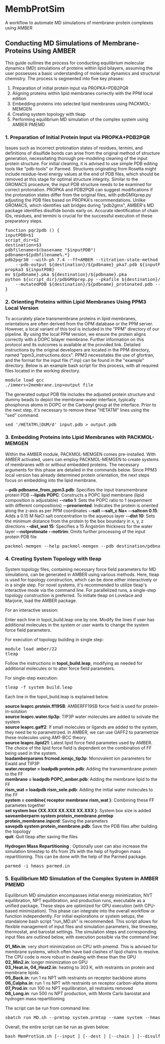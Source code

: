 # MembProtSim

A workflow to automate MD simulations of membrane-protein complexes using AMBER

## Conducting MD Simulations of Membrane-Proteins Using AMBER

This guide outlines the process for conducting equilibrium molecular dynamics (MD) simulations of proteins within lipid bilayers, assuming the user possesses a basic understanding of molecular dynamics and structural chemistry. The process is segmented into five key phases:

1. Preparation of initial protein input via PROPKA+PDB2PQR
2. Aligning proteins within lipid membranes correctly with the PPM local edition
3. Embedding proteins into selected lipid membranes using PACKMOL-MEMGEN
4. Creating system topology with tleap
5. Performing equilibrium MD simulation of the complex system using AMBER PMEMD

### 1. Preparation of Initial Protein Input via PROPKA+PDB2PQR
Issues such as incorrect protonation states of residues, termini, and definitions of disulfide bonds can arise from the original method of structure generation, necessitating thorough pre-modeling cleaning of the input protein structure. For initial cleaning, it is advised to use simple PDB editing tools like "pdb-tools" or Parmed. Structures originating from Rosetta might include residue-level energy values at the end of PDB files, which should be removed at this stage for optimal structure integrity. Similar to the GROMACS procedure, the input PDB structure needs to be examined for correct protonation. PROPKA and PDB2PQR can suggest modifications if the protonation states differ from the original files, with pdbGMXprep.py adjusting the PDB files based on PROPKA's recommendations. Unlike GROMACS, which identifies salt bridges during "pdb2gmx", AMBER's MD package identifies disulfide bonds early on. Accurate identification of chain IDs, residues, and termini is crucial for the successful execution of these preparatory steps.

<pre>
function pqr2pdb () {
inputPDB=$1
script_dir=$2
destination=$3
pdbfilename=$(basename "$inputPDB")  
pdbname=${pdbfilename%.*}
pdb2pqr30 --with-ph 7.4 --ff=AMBER --titration-state-method propka --ffout=AMBER \ 
    --pdb-output ${destination}/${pdbname}_pka7.pdb ${inputPDB} ${destination}/${pdbname}_pka7.pqr
propka3 ${inputPDB}
mv ${pdbname}.pka ${destination}/${pdbname}.pka
python ${script_dir}/pdbGMXprep.py --pkafile ${destination}/${pdbname}.pka --pH 7.4 \
    --mutatedPDB ${destination}/${pdbname}_protonated.pdb --pdb ${destination}/${pdbname}_pka7.pdb
}  
</pre>

### 2. Orienting Proteins within Lipid Membranes Using PPM3 Local Version
To accurately place transmembrane proteins in lipid membranes, orientations are often derived from the OPM database or the PPM server. However, a local variant of this tool is included in the "PPM" directory of our pipeline. By using the local PPM version, we ensure the protein aligns correctly with a DOPC bilayer membrane. Further information on this protocol and its outcomes is available at the provided link. Detailed instructions by the original developers are located in the PPM directory, named "ppm3_instructions.docx". PPM3 necessitates the use of gfortran, and the format for the input file (*.inp) can be found in the "example" directory. Below is an example bash script for this process, with all required files located in the working directory.

<pre>
module load gcc
./immers<2membrane.inp>output_file
</pre>

The generated output PDB file includes the adjusted protein structure and dummy beads to depict the membrane-water interface, typically phosphorus atoms in DOPC or the Carbonyl group at the interface. Prior to the next step, it's necessary to remove these "HETATM" lines using the "sed" command.
<pre>
sed '/HETATM\|DUM/d' input.pdb > output.pdb
</pre>

### 3. Embedding Proteins into Lipid Membranes with PACKMOL-MEMGEN
Within the AMBER module, PACKMOL-MEMGEN comes pre-installed. With AMBER activated, users can employ PACKMOL-MEMGEN to create systems of membranes with or without embedded proteins. The necessary arguments for this phase are detailed in the commands below. Since PPM3 local version has already determined protein orientation, the next steps focus on embedding into the lipid membrane.

**--pdb pdbname_from_ppm3.pdb**: Specifies the input transmembrane protein PDB
**--lipids POPC**: Constructs a POPC lipid membrane (lipid composition is adjustable)
**--ratio 1**: Sets the POPC ratio to 1 (experiment with different compositions)
**--preoriented**: Indicates the protein is oriented along the z-axis as per PPM coordinates
**--salt --salt_c Na+ --saltcon 0.15**: Adds a 0.15 M NaCl salt concentration to the aqueous layer
**--dist 10**: Sets the minimum distance from the protein to the box boundary in x, y, z directions
**--dist_wat 15**: Specifies a 15 Ångström thickness for the water layer
**--notprotonate --nottrim**: Omits further processing of the input protein PDB file

<pre>
packmol-memgen --help packmol-memgen --pdb destination/pdbname_from_ppm3.pdb --lipids POPC --ratio 1 --preoriented --salt --salt_c Na+ --saltcon 0.15 --dist 10 --dist_wat 15 --notprotonate --nottrim
</pre>
    
### 4. Creating System Topology with tleap
System topology files, containing necessary force field parameters for MD simulations, can be generated in AMBER using various methods. Here, tleap is used for topology construction, which can be done either interactively or in a single step. For novel systems, it's recommended to utilize tleap's interactive mode via the command line. For parallelized runs, a single-step topology construction is preferred. To initiate tleap on Lovelace and Marjorie, load the AMBER package.

For an interactive session:

Enter each line in topol_build.leap one by one. Modify the lines if user has additional molecules in the system or  user wants to change the system force field parameters.  

For execution of topology building in single step:

<pre>
module load amber/22
tleap
</pre>

Follow the instructions in **topol_build.leap**, modifying as needed for additional molecules or to alter force field parameters.

For single-step execution:

<pre>
tleap -f system_build.leap
</pre>

Each line in the topol_build.leap is explained below.  

**source leaprc.protein.ff19SB**: AMBERFF19SB force field is used for protein-in-solution  
**source leaprc.water.tip3p**: TIP3P water molecules are added to solvate the system  
**source leaprc.gaff2**: If small molecules or ligands are added to the system, they need be to parametrized. In AMBER, we can use GAFF2 to parametrize these molecules using AM1-BCC theory.  
**source leaprc.lipid21**: Latest lipid force field parametes used by AMBER. The choice of the lipid force field is dependent on the combination of FF being used in the system.  
**loadamberparams frcmod.ionsjc_tip3p**: Monovalent ion parameters for Ewald and TIP3P  
**water.receptor = loadpdb protein.pdb**: Adding the transmembrane protein to the FF  
**membrane = loadpdb POPC_amber.pdb**: Adding the membrane lipid to the FF  
**rism_wat = loadpdb rism_sele.pdb**: Adding the initial water molecules to the FF  
**system = combine{ receptor membrane rism_wat }**: Combining these FF parametes together  
**set system box {XX.XXX XX.XXX XX.XXX }**: System box size is added  
**saveamberparm system protein_membrane.prmtop protein_membrane.inpcrd**: Saving the parameters  
**savepdb system protein_membrane.pdb**: Save the PDB files after building the topology  
**quit**: Quit tleap after saving the files  

**Hydrogen Mass Repartitioning** : Optionally user can also increase the simulation timestep to 4fs from 2fs with the help of hydrogen mass repartitioning. This can be done with the help of the Parmed package.  

<pre>
parmed -i hmass_parmed.in
</pre>

### 5. Equilibrium MD Simulation of the Complex System in AMBER PMEMD
Equilibrium MD simulation encompasses initial energy minimization, NVT equilibration, NPT equilibration, and production runs, executable as a unified package. These steps are optimized for GPU execution (with CPU-based minimization). This phase can integrate into the overall workflow or function independently. For initial explorations or system setups, the standalone bash script "run_MD.sh" is recommended. This script allows for flexible management of input files and simulation parameters, like timestep, thermostat, and barostat settings. The simulation steps and corresponding input files are outlined below, with execution possible via the command line: 

**01_Min.in**: very short minimization on CPU with pmemd. This is advised for membrane systems, which often have bad clashes of lipid chains to resolve. The CPU code is more robust in dealing with these than the GPU  
**02_Min2.in**: longer minimization on GPU  
**03_Heat.in, 04_Heat2.in**: heating to 303 K, with restraints on protein and membrane lipids  
**05_Back.in**: run 1 ns NPT with restraints on receptor backbone atoms  
**06_Calpha.in**: run 1 ns NPT with restraints on receptor carbon-alpha atoms  
**07_Prod.in**: run 100 ns NPT equilibration, all restraints removed  
**08_Long.in**: run 500 ns NPT production, with Monte Carlo barostat and hydrogen mass repartitioning  

The script can be run from command line:  

<pre>
sbatch run_MD.sh --prmtop system.prmtop --name system --hmass system.hmass.prmtop --dest ./
</pre>

Overall, the entire script can be run as given below:

<pre>
bash MemProtSim.sh [--input <input.pdb>] [--dest <destination directory>] [--chain <chains to be considered for insertion>] [--disulfide <list of residues in disulfide bonds>] [--help]
</pre>
